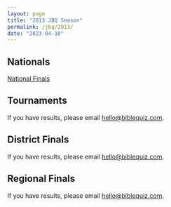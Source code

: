 ```yaml
---
layout: page
title: "2013 JBQ Season"
permalink: /jbq/2013/
date: "2023-04-10"
---
```


## Nationals
<a href="{% link _pages/jbq/2013/nationals.md %}" class="button is-primary">National Finals</a>

## Tournaments
If you have results, please email <hello@biblequiz.com>.

## District Finals
If you have results, please email <hello@biblequiz.com>.

## Regional Finals
If you have results, please email <hello@biblequiz.com>.
